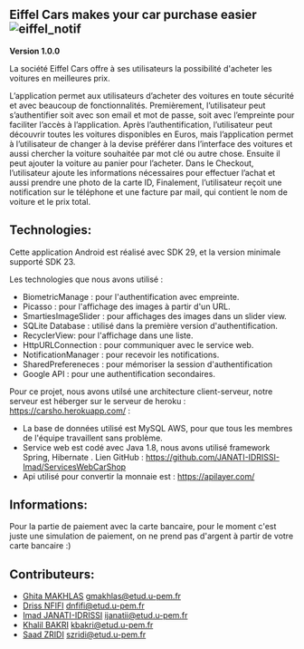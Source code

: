 ## Eiffel Cars makes your car purchase easier ![eiffel_notif](https://user-images.githubusercontent.com/64874813/112875501-8f791900-90c4-11eb-8278-c9a13f5ef479.png)

**Version 1.0.0** 

La société Eiffel Cars offre à ses utilisateurs la possibilité d'acheter les voitures en meilleures prix.

L’application permet aux utilisateurs d’acheter des voitures en toute sécurité et avec beaucoup de fonctionnalités. Premièrement, l’utilisateur peut s’authentifier soit avec son email et mot de passe, soit avec l’empreinte pour faciliter l’accès à l’application. Après l’authentification, l’utilisateur peut découvrir toutes les voitures disponibles en Euros, mais l’application permet à l’utilisateur de changer à la devise préférer dans l’interface des voitures et aussi chercher la voiture souhaitée par mot clé ou autre chose. Ensuite il peut ajouter la voiture au panier pour l’acheter. Dans le Checkout, l’utilisateur ajoute les informations nécessaires pour effectuer l’achat et aussi prendre une photo de la carte ID, Finalement, l’utilisateur reçoit une notification sur le téléphone et une facture par mail, qui contient le nom de voiture et le prix total.

## Technologies:

Cette application Android est réalisé avec SDK 29, et la version minimale supporté SDK 23.

Les technologies que nous avons utilisé :
- BiometricManage : pour l'authentification avec empreinte.
- Picasso : pour l'affichage des images à partir d'un URL.
- SmartiesImageSlider : pour affichages des images dans un slider view.
- SQLite Database : utilisé dans la première version d'authentification.
- RecyclerView: pour l'affichage dans une liste.
- HttpURLConnection : pour communiquer avec le service web.
- NotificationManager : pour recevoir les notifications.
- SharedPrefereneces : pour mémoriser la session d'authentification
- Google API : pour une authentification secondaires.

Pour ce projet, nous avons utilsé une architecture client-serveur, notre serveur est héberger sur le serveur de heroku : https://carsho.herokuapp.com/ :
- La base de données utilisé est MySQL AWS, pour que tous les membres de l'équipe travaillent sans problème.
- Service web est codé avec Java 1.8, nous avons utilisé framework Spring, Hibernate . Lien GitHub : https://github.com/JANATI-IDRISSI-Imad/ServicesWebCarShop
- Api utilisé pour convertir la monnaie est : https://apilayer.com/


## Informations:

Pour la partie de paiement avec la carte bancaire, pour le moment c'est juste une simulation de paiement, on ne prend pas d'argent à partir de votre carte bancaire :)

## Contributeurs: 
- [Ghita MAKHLAS](https://github.com/ghitaMakhlas) gmakhlas@etud.u-pem.fr
- [Driss NFIFI](https://github.com/Driss-Nfifi) dnfifi@etud.u-pem.fr
- [Imad JANATI-IDRISSI](https://github.com/JANATI-IDRISSI-Imad) ijanatii@etud.u-pem.fr
- [Khalil BAKRI](https://github.com/LiiLkhaa) kbakri@etud.u-pem.fr
- [Saad ZRIDI](https://github.com/Zsaad7) szridi@etud.u-pem.fr
